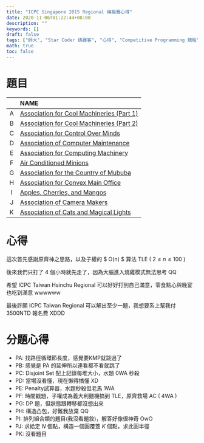 ```yaml
---
title: "ICPC Singapore 2015 Regional 模擬賽心得"
date: 2020-11-06T01:22:44+08:00
description: ""
keywords: []
draft: false
tags: ["師大", "Star Coder 碼賽客", "心得", "Competitive Programming 競程"]
math: true
toc: false
---
```


# 題目

|      | NAME                                                         |
| :--: | :----------------------------------------------------------- |
|  A   | [Association for Cool Machineries (Part 1)](https://open.kattis.com/contests/cool1) |
|  B   | [Association for Cool Machineries (Part 2)](https://open.kattis.com/problems/cool2) |
|  C   | [Association for Control Over Minds](https://open.kattis.com/contests/control) |
|  D   | [Association of Computer Maintenance](https://open.kattis.com/problems/maintenance) |
|  E   | [Association for Computing Machinery](https://open.kattis.com/problems/acm2) |
|  F   | [Air Conditioned Minions](https://open.kattis.com/problems/airconditioned) |
|  G   | [Association for the Country of Mububa](https://open.kattis.com/problems/mububa) |
|  H   | [Association for Convex Main Office](https://open.kattis.com/problems/convex) |
|  I   | [Apples, Cherries, and Mangos](https://open.kattis.com/problems/applescherriesmangos) |
|  J   | [Association of Camera Makers](https://open.kattis.com/problems/cameramakers) |
|  K   | [Association of Cats and Magical Lights](https://open.kattis.com/problems/magicallights) |

# 心得

這次首先感謝原齊神之思路，以及子權的 $ O(n) $ 算法 TLE ( $2\leq n\leq 100$ )

後來我們只打了 4 個小時就先走了，因為大腦進入燒雞模式無法思考 QQ

希望 ICPC Taiwan Hsinchu Regional 可以好好打到自己滿意，零食點心與晚宴也吃到滿意 wwwwww

最後許願 ICPC Taiwan Regional 可以解出至少一題，我想要系上幫我付 3500NTD 報名費 XDDD

# 分題心得

- PA: 找路徑循環節長度，感覺要KMP就跳過了
- PB: 感覺是 PA 的延伸所以連看都不看就跳了
- PC: Disjoint Set 配上記錄每堆大小，水題 0WA 秒殺
- PD: 當場沒看懂，現在懶得搞懂 XD
- PE: Penalty試算器，水題秒殺但老馬 1WA
- PF: 時間戳題，子權成為義大利麵機搞到 TLE，原齊救場 AC ( 4WA )
- PG: DP 題，但狀態跟轉移都沒想出來
- PH: 構造凸包，好難我放棄 QQ
- PI: 排列組合類的題目(我沒看題敘)，解答好像很神奇 OwO
- PJ: 求給定 $N$ 個點，構造一個圓覆蓋 $K$ 個點，求此圓半徑
- PK: 沒看題目

